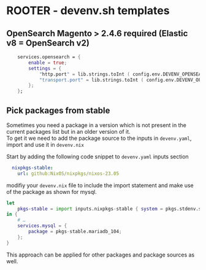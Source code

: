 # ROOTER - devenv.sh templates

## OpenSearch Magento > 2.4.6 required (Elastic v8 = OpenSearch v2)

```nix
    services.opensearch = {
        enable = true;
        settings = {
            "http.port" = lib.strings.toInt ( config.env.DEVENV_OPENSEARCH_PORT);
            "transport.port" = lib.strings.toInt ( config.env.DEVENV_OPENSEARCH_TCP_PORT );
        };
    };
```
## Pick packages from stable

Sometimes you need a package in a version which is not present in the current packages list but in an older version of it.  
To get it we need to add the package source to the inputs in `devenv.yaml`, import and use it in `devenv.nix`

Start by adding the following code snippet to `devenv.yaml` inputs section 
```yaml
  nixpkgs-stable:
    url: github:NixOS/nixpkgs/nixos-23.05
```

modifiy your `devenv.nix` file to include the import statement and make use of the package as shown for mysql.
```nix
let
    pkgs-stable = import inputs.nixpkgs-stable { system = pkgs.stdenv.system; };
in {
    # …
    services.mysql = {
        package = pkgs-stable.mariadb_104;
    };
}
```
This approach can be applied for other packages and package sources as well.  
